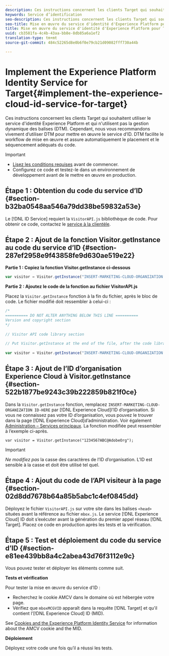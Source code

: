 ```yaml
---
description: Ces instructions concernent les clients Target qui souhaitent utiliser le service d'identité Experience Platform et qui n'utilisent pas la gestion dynamique des balises (DTM). Cependant, nous vous recommandons vivement d’utiliser DTM pour mettre en œuvre le service d’ID. DTM facilite le workflow de mise en œuvre et assure automatiquement le placement et le séquencement adéquats du code.
keywords: Service d’identification
seo-description: Ces instructions concernent les clients Target qui souhaitent utiliser le service d'identité Experience Platform et qui n'utilisent pas la gestion dynamique des balises (DTM). Cependant, nous vous recommandons vivement d’utiliser DTM pour mettre en œuvre le service d’ID. DTM facilite le workflow de mise en œuvre et assure automatiquement le placement et le séquencement adéquats du code.
seo-title: Mise en œuvre du service d'identité d'Experience Platform pour Target
title: Mise en œuvre du service d'identité d'Experience Platform pour Target
uuid: cb3581fa-4c4b-43aa-bb8e-8db85a6a1ef2
translation-type: tm+mt
source-git-commit: 484c52265d8e0b6f0e79cb21d09082fff730a44b

---
```



# Implement the Experience Platform Identity Service for Target{#implement-the-experience-cloud-id-service-for-target}

Ces instructions concernent les clients Target qui souhaitent utiliser le service d&#39;identité Experience Platform et qui n&#39;utilisent pas la gestion dynamique des balises (DTM). Cependant, nous vous recommandons vivement d’utiliser DTM pour mettre en œuvre le service d’ID. DTM facilite le workflow de mise en œuvre et assure automatiquement le placement et le séquencement adéquats du code.

>[!IMPORTANT]
>
>* [Lisez les conditions requises](../reference/requirements.md) avant de commencer.
>* Configurez ce code et testez-le dans un environnement de développement avant de le mettre en œuvre en production.
>



## Étape 1 : Obtention du code du service d’ID {#section-b32ba0548aa546a79dd38be59832a53e}

Le [!DNL ID Service] requiert la `VisitorAPI.js` bibliothèque de code. Pour obtenir ce code, contactez le [service à la clientèle](https://helpx.adobe.com/marketing-cloud/contact-support.html).

## Étape 2 : Ajout de la fonction Visitor.getInstance au code du service d’ID {#section-287ef2958e9f43858fe9d630ae519e22}

**Partie 1 : Copiez la fonction Visitor.getInstance ci-dessous**

```js
var visitor = Visitor.getInstance("INSERT-MARKETING-CLOUD-ORGANIZATION ID-HERE"); 
```

**Partie 2 : Ajoutez le code de la fonction au fichier VisitorAPI.js**

Placez la `Visitor.getInstance` fonction à la fin du fichier, après le bloc de code. Le fichier modifié doit ressembler à celui-ci :

```js
/* 
========== DO NOT ALTER ANYTHING BELOW THIS LINE ========== 
Version and copyright section 
*/ 
 
// Visitor API code library section 
 
// Put Visitor.getInstance at the end of the file, after the code library 
 
var visitor = Visitor.getInstance("INSERT-MARKETING-CLOUD-ORGANIZATION ID-HERE");
```

## Étape 3 : Ajout de l’ID d’organisation Experience Cloud à Visitor.getInstance {#section-522b1877be9243c39b222859b821f0ce}

Dans la `Visitor.getInstance` fonction, remplacez `INSERT-MARKETING-CLOUD-ORGANIZATION ID-HERE` par [!DNL Experience Cloud]l’ID d’organisation. Si vous ne connaissez pas votre ID d’organisation, vous pouvez le trouver dans la page [!DNL Experience Cloud]d’administration. Voir également [Administration – Services principaux](https://marketing.adobe.com/resources/help/en_US/mcloud/admin_getting_started.html). La fonction modifiée peut ressembler à l’exemple ci-après.

`var visitor = Visitor.getInstance("1234567ABC@AdobeOrg");`

>[!IMPORTANT]
>
>*Ne modifiez pas* la casse des caractères de l’ID d’organisation. L’ID est sensible à la casse et doit être utilisé tel quel.

## Étape 4 : Ajout du code de l’API visiteur à la page {#section-02d8dd7678b64a85b5abc1c4ef0845dd}

Déployez le fichier `VisitorAPI.js` sur votre site dans les balises `<head>` situées avant la référence au fichier `mbox.js`. Le service [!DNL Experience Cloud] ID doit s’exécuter avant la génération du premier appel réseau [!DNL Target]. Placez ce code en production après les tests et la vérification.

## Étape 5 : Test et déploiement du code du service d’ID {#section-e81ee439bb8a4c2abea43d76f3112e9c}

Vous pouvez tester et déployer les éléments comme suit.

**Tests et vérification**

Pour tester la mise en œuvre du service d’ID :

* Recherchez le cookie AMCV dans le domaine où est hébergée votre page.
* Vérifiez que `mboxMCGVID` apparaît dans la requête [!DNL Target] et qu’il contient l’[!DNL Experience Cloud] ID (MID).

See [Cookies and the Experience Platform Identity Service](../introduction/cookies.md) for information about the AMCV cookie and the MID.

**Déploiement**

Déployez votre code une fois qu’il a réussi les tests.

